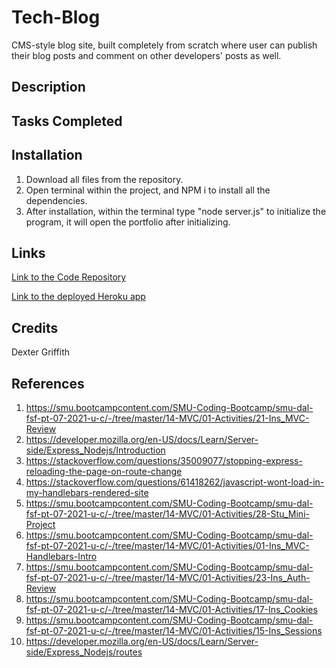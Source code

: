 # Tech-Blog

CMS-style blog site, built completely from scratch where user can publish their blog posts and comment on other developers' posts as well. 

## Description 



## Tasks Completed



## Installation 

1. Download all files from the repository. 
2. Open terminal within the project, and NPM i to install all the dependencies.
3. After installation, within the terminal type "node server.js" to initialize the program, it will open the portfolio after initializing. 

## Links 

[Link to the Code Repository](https://github.com/DexterLGriffith/Tech-Blog)

[Link to the deployed Heroku app](https://tech-blog1111.herokuapp.com/)

## Credits 

Dexter Griffith

## References 

1. https://smu.bootcampcontent.com/SMU-Coding-Bootcamp/smu-dal-fsf-pt-07-2021-u-c/-/tree/master/14-MVC/01-Activities/21-Ins_MVC-Review
2. https://developer.mozilla.org/en-US/docs/Learn/Server-side/Express_Nodejs/Introduction
3. https://stackoverflow.com/questions/35009077/stopping-express-reloading-the-page-on-route-change
4. https://stackoverflow.com/questions/61418262/javascript-wont-load-in-my-handlebars-rendered-site
5. https://smu.bootcampcontent.com/SMU-Coding-Bootcamp/smu-dal-fsf-pt-07-2021-u-c/-/tree/master/14-MVC/01-Activities/28-Stu_Mini-Project
6. https://smu.bootcampcontent.com/SMU-Coding-Bootcamp/smu-dal-fsf-pt-07-2021-u-c/-/tree/master/14-MVC/01-Activities/01-Ins_MVC-Handlebars-Intro
7. https://smu.bootcampcontent.com/SMU-Coding-Bootcamp/smu-dal-fsf-pt-07-2021-u-c/-/tree/master/14-MVC/01-Activities/23-Ins_Auth-Review
8. https://smu.bootcampcontent.com/SMU-Coding-Bootcamp/smu-dal-fsf-pt-07-2021-u-c/-/tree/master/14-MVC/01-Activities/17-Ins_Cookies
9. https://smu.bootcampcontent.com/SMU-Coding-Bootcamp/smu-dal-fsf-pt-07-2021-u-c/-/tree/master/14-MVC/01-Activities/15-Ins_Sessions
10. https://developer.mozilla.org/en-US/docs/Learn/Server-side/Express_Nodejs/routes